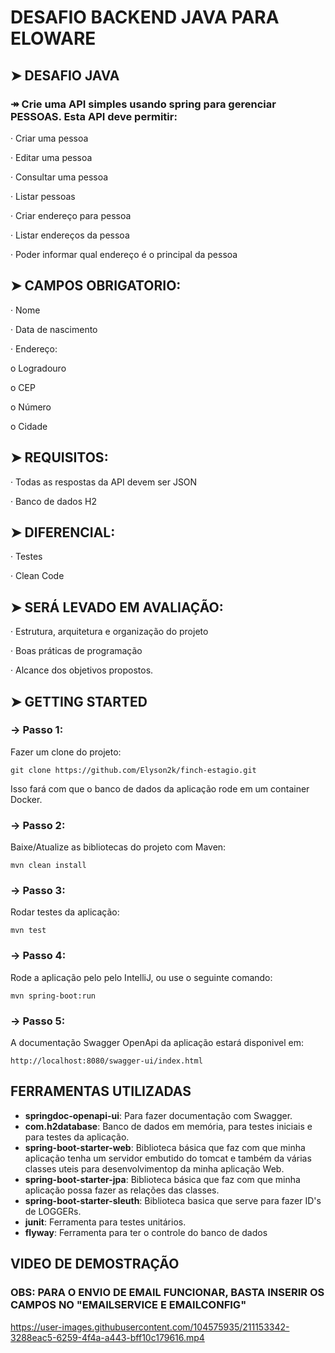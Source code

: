 # DESAFIO BACKEND JAVA PARA ELOWARE

## ➤ DESAFIO JAVA

### ↠ Crie uma API simples usando spring para gerenciar PESSOAS. Esta API deve permitir:

· Criar uma pessoa

· Editar uma pessoa

· Consultar uma pessoa

· Listar pessoas

· Criar endereço para pessoa

· Listar endereços da pessoa

· Poder informar qual endereço é o principal da pessoa

## ➤ CAMPOS OBRIGATORIO:

· Nome

· Data de nascimento

· Endereço:

o Logradouro

o CEP

o Número

o Cidade

## ➤ REQUISITOS:

· Todas as respostas da API devem ser JSON

· Banco de dados H2

## ➤ DIFERENCIAL:

· Testes

· Clean Code

## ➤ SERÁ LEVADO EM AVALIAÇÃO:

· Estrutura, arquitetura e organização do projeto

· Boas práticas de programação

· Alcance dos objetivos propostos.
 
## ➤ GETTING STARTED

### → Passo 1:

Fazer um clone do projeto:

```text
git clone https://github.com/Elyson2k/finch-estagio.git
```

Isso fará com que o banco de dados da aplicação rode em um container Docker.

### → Passo 2: 
Baixe/Atualize as bibliotecas do projeto com Maven:

```text
mvn clean install
```

### → Passo 3: 
Rodar testes da aplicação:

```text
mvn test
```

### → Passo 4:
Rode a aplicação pelo pelo IntelliJ, ou use o seguinte comando:

```text
mvn spring-boot:run
```

### → Passo 5:
A documentação Swagger OpenApi da aplicação estará disponivel em:
```text
http://localhost:8080/swagger-ui/index.html
```

## FERRAMENTAS UTILIZADAS
- **springdoc-openapi-ui**: Para fazer documentação com Swagger.
- **com.h2database**: Banco de dados em memória, para testes iniciais e para testes da aplicação.
- **spring-boot-starter-web**: Biblioteca básica que faz com que minha aplicação tenha um servidor embutido do tomcat e também da várias classes uteis para desenvolvimentop da minha aplicação Web.
- **spring-boot-starter-jpa**: Biblioteca básica que faz com que minha aplicação possa fazer as relações das classes.
- **spring-boot-starter-sleuth**: Biblioteca basica que serve para fazer ID's de LOGGERs.
- **junit**: Ferramenta para testes unitários.
- **flyway**: Ferramenta para ter o controle do banco de dados

## VIDEO DE DEMOSTRAÇÃO
### OBS: PARA O ENVIO DE EMAIL FUNCIONAR, BASTA INSERIR OS CAMPOS NO "EMAILSERVICE E EMAILCONFIG"




https://user-images.githubusercontent.com/104575935/211153342-3288eac5-6259-4f4a-a443-bff10c179616.mp4


